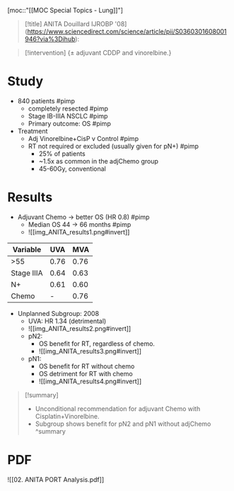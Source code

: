 [moc::"[[MOC Special Topics - Lung]]"]
>[!title]
> ANITA Douillard IJROBP '08](https://www.sciencedirect.com/science/article/pii/S0360301608001946?via%3Dihub):

>[!intervention]
> {± adjuvant CDDP and vinorelbine.}

# Study
- 840 patients #pimp
	- completely resected #pimp
	- Stage IB-IIIA NSCLC #pimp
	- Primary outcome: OS #pimp
- Treatment
	- Adj Vinorelbine+CisP v Control #pimp
	- RT not required or excluded (usually given for pN+) #pimp
		- 25% of patients
		- ~1.5x as common in the adjChemo group
		- 45-60Gy, conventional
# Results
- Adjuvant Chemo → better OS (HR 0.8) #pimp
	- Median OS 44 → 66 months #pimp
	- ![[img_ANITA_results1.png#invert]]

| Variable | UVA | MVA |
| ---- | ---- | ---- |
| >55 | 0.76 | 0.76 |
| Stage IIIA | 0.64 | 0.63 |
| N+ | 0.61 | 0.60 |
| Chemo | - | 0.76 |

- Unplanned Subgroup: 2008
	- UVA: HR 1.34 (detrimental)
	- ![[img_ANITA_results2.png#invert]]
	- pN2: 
		- OS benefit for RT, regardless of chemo.
		- ![[img_ANITA_results3.png#invert]]
	- pN1:
		- OS benefit for RT without chemo
		- OS detriment for RT with chemo
		- ![[img_ANITA_results4.png#invert]]

>[!summary]
> - Unconditional recommendation for adjuvant Chemo with Cisplatin+Vinorelbine. 
>- Subgroup shows benefit for pN2 and pN1 without adjChemo
>^summary

# PDF
![[02. ANITA PORT Analysis.pdf]]